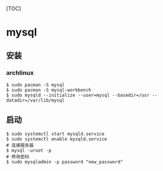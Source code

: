 [TOC]

# mysql

## 安装

### archlinux

```shell
$ sudo pacman -S mysql
$ sudo pacman -S mysql-workbench
$ sudo mysqld --initialize --user=mysql --basedir=/usr --datadir=/var/lib/mysql
```

## 启动

```shell
$ sudo systemctl start mysqld.service
$ sudo systemctl enable mysqld.service
# 连接服务器
$ mysql -uroot -p
# 修改密码
$ sudo mysqladmin -p password "new_password"
```


